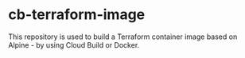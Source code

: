 # cb-terraform-image

This repository is used to build a Terraform container image based on Alpine - by using Cloud Build or Docker.
